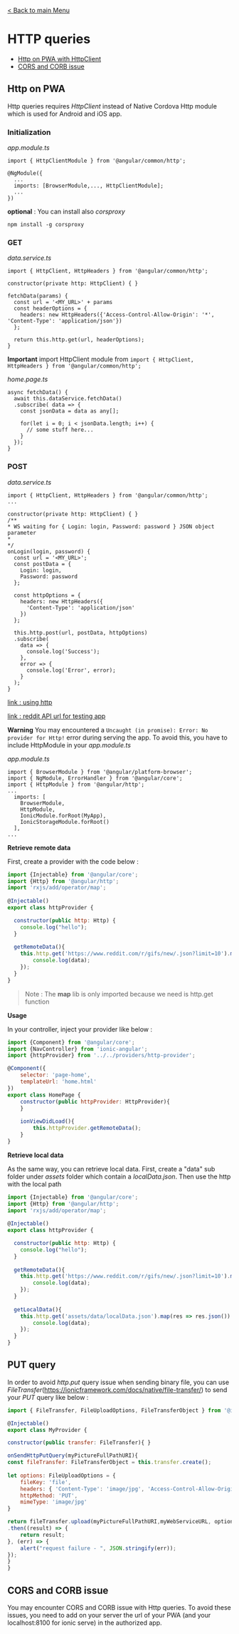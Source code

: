 [< Back to main Menu](https://github.com/gsoulie/Mobile-App-Development/blob/master/ionic2-test.md)    

# HTTP queries

* [Http on PWA with HttpClient](#http-on-pwa)    
* [CORS and CORB issue](#cors-and-corb-issue)    

## Http on PWA

Http queries requires *HttpClient* instead of Native Cordova Http module which is used for Android and iOS app.

### Initialization

*app.module.ts*

```
import { HttpClientModule } from '@angular/common/http';

@NgModule({
  ...
  imports: [BrowserModule,..., HttpClientModule];
  ...
})
```

**optional** : You can install also *corsproxy*

```
npm install -g corsproxy
```

### GET

*data.service.ts*

```
import { HttpClient, HttpHeaders } from '@angular/common/http';

constructor(private http: HttpClient) { }

fetchData(params) {
  const url = '<MY_URL>' + params
  const headerOptions = {
    headers: new HttpHeaders({'Access-Control-Allow-Origin': '*', 'Content-Type': 'application/json'})
  };
  
  return this.http.get(url, headerOptions);
}
```

**Important** import HttpClient module from ```import { HttpClient, HttpHeaders } from '@angular/common/http';```

*home.page.ts*

```
async fetchData() {
  await this.dataService.fetchData()
  .subscribe( data => {
    const jsonData = data as any[];
    
    for(let i = 0; i < jsonData.length; i++) {
      // some stuff here...
    }
  });
}
```

### POST

*data.service.ts*

```
import { HttpClient, HttpHeaders } from '@angular/common/http';
...

constructor(private http: HttpClient) { }
/**
* WS waiting for { Login: login, Password: password } JSON object parameter
*
*/
onLogin(login, password) {
  const url = '<MY_URL>';
  const postData = {
    Login: login,
    Password: password
  };
  
  const httpOptions = {
    headers: new HttpHeaders({
      'Content-Type': 'application/json'
    })
  };
  
  this.http.post(url, postData, httpOptions)
  .subscribe(
    data => {
      console.log('Success');
    },
    error => {
      console.log('Error', error);
    }
  );
}
```



[link : using http](http://www.joshmorony.com/using-http-to-fetch-remote-data-from-a-server-in-ionic-2/)

[link : reddit API url for testing app](https://www.reddit.com/r/gifs/top/.json?limit=10&sort=hot)

**Warning** You may encountered a ```Uncaught (in promise): Error: No provider for Http!``` error during serving the app. To avoid this, you have to include HttpModule in your *app.module.ts*

*app.module.ts*

```
import { BrowserModule } from '@angular/platform-browser';
import { NgModule, ErrorHandler } from '@angular/core';
import { HttpModule } from '@angular/http';
...
  imports: [
    BrowserModule,
    HttpModule,
    IonicModule.forRoot(MyApp),
    IonicStorageModule.forRoot()
  ],
...
```

**Retrieve remote data**

First, create a provider with the code below :

```javascript
import {Injectable} from '@angular/core';
import {Http} from '@angular/http';
import 'rxjs/add/operator/map';
 
@Injectable()
export class httpProvider {

  constructor(public http: Http) {
 	console.log("hello");
  }
  
  getRemoteData(){
    this.http.get('https://www.reddit.com/r/gifs/new/.json?limit=10').map(res => res.json()).subscribe(data => {
        console.log(data);
    });
  }
}
```

> Note : The **map** lib is only imported because we need is http.get function

**Usage**

In your controller, inject your provider like below :
```javascript
import {Component} from '@angular/core';
import {NavController} from 'ionic-angular';
import {httpProvider} from '../../providers/http-provider';

@Component({
    selector: 'page-home',
    templateUrl: 'home.html'
})
export class HomePage {
    constructor(public httpProvider: HttpProvider){
    }
    
    ionViewDidLoad(){
    	this.httpProvider.getRemoteData();
    }
}
```

**Retrieve local data**

As the same way, you can retrieve local data. First, create a "data" sub folder under *assets* folder which contain a *localData.json*. Then use the http with the local path

```javascript
import {Injectable} from '@angular/core';
import {Http} from '@angular/http';
import 'rxjs/add/operator/map';
 
@Injectable()
export class httpProvider {

  constructor(public http: Http) {
 	console.log("hello");
  }
  
  getRemoteData(){
    this.http.get('https://www.reddit.com/r/gifs/new/.json?limit=10').map(res => res.json()).subscribe(data => {
        console.log(data);
    });
  }
  
  getLocalData(){
    this.http.get('assets/data/localData.json').map(res => res.json()).subscribe(data => {
        console.log(data);
    });
  }
}
```

## PUT query

In order to avoid *http.put* query issue when sending binary file, you can use *FileTransfer*(https://ionicframework.com/docs/native/file-transfer/) to send your *PUT* query like below :
 
```javascript
import { FileTransfer, FileUploadOptions, FileTransferObject } from '@ionic-native/file-transfer';

@Injectable()
export class MyProvider { 

constructor(public transfer: FileTransfer){ }

onSendHttpPutQuery(myPictureFullPathURI){
const fileTransfer: FileTransferObject = this.transfer.create(); 
 
let options: FileUploadOptions = { 
    fileKey: 'file', 
    headers: { 'Content-Type': 'image/jpg', 'Access-Control-Allow-Origin': '*' }, 
    httpMethod: 'PUT', 
    mimeType: 'image/jpg' 
} 

return fileTransfer.upload(myPictureFullPathURI,myWebServiceURL, options) 
.then((result) => { 
    return result; 
}, (err) => { 
    alert("request failure - ", JSON.stringify(err)); 
}); 
}
}
```

## CORS and CORB issue

You may encounter CORS and CORB issue with Http queries. To avoid these issues, you need to add on your server the url of your PWA (and your localhost:8100 for ionic serve) in the authorized app. 

